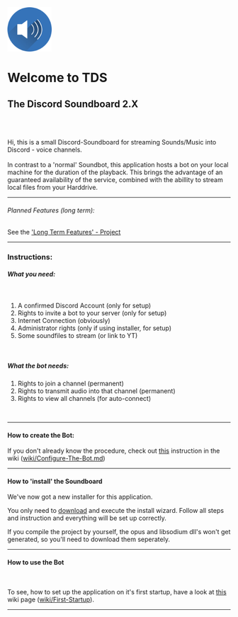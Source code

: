 
<img src="DiscordBot/res/speaker.png" alt="drawing" style="width:100px;"/>


# Welcome to TDS <br> 
## **T**he **D**iscord **S**oundboard 2.X

<br><br>

Hi, 
this is a small Discord-Soundboard for streaming Sounds/Music into Discord - voice channels.
<br>
<br>
In contrast to a 'normal' Soundbot, this application hosts a bot on your local machine for the duration of the playback.
This brings the advantage of an guaranteed availability of the service, combined with the abillity to stream local files from your Harddrive.
<br>

---

###### Planned Features (long term):

See the ['Long Term Features' - Project](https://github.com/Mayerch1/TheDiscordSoundboard/projects/2)

---

### Instructions:


##### What you need:
<br/>

1. A confirmed Discord Account (only for setup)
2. Rights to invite a bot to your server (only for setup)
3. Internet Connection (obviously)
4. Administrator rights (only if using installer, for setup)
4. Some soundfiles to stream (or link to YT)

<br/>

##### What the bot needs:

1. Rights to join a channel (permanent)
2. Rights to transmit audio into that channel (permanent)
3. Rights to view all channels (for auto-connect)
<br>

---
#### How to create the Bot:

If you don't already know the procedure, check out [this](https://github.com/Mayerch1/TheDiscordSoundboard/wiki/Configure-The-Bot) instruction in the wiki ([wiki/Configure-The-Bot.md](https://github.com/Mayerch1/TheDiscordSoundboard/wiki/Configure-The-Bot))

---

#### How to 'install' the Soundboard

We've now got a new installer for this application.

You only need to [download](https://github.com/Mayerch1/TheDiscordSoundboard/releases/latest) and execute the install wizard.
Follow all steps and instruction and everything will be set up correctly.


If you compile the project by yourself, the opus and libsodium dll's won't get generated, so you'll need to download them seperately.

---

#### How to use the Bot
<br>

To see, how to set up the application on it's first startup, have a look at [this](https://github.com/Mayerch1/TheDiscordSoundboard/wiki/First-Startup) wiki page ([wiki/First-Startup](https://github.com/Mayerch1/TheDiscordSoundboard/wiki/First-Startup)).


---
